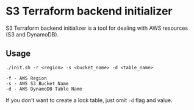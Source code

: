 # S3 Terraform backend initializer

S3 Terraform backend initializer is a tool for dealing with AWS resources (S3 and DynamoDB).

## Usage
```shell
./init.sh -r <region> -s <bucket_name> -d <table_name>

-f - AWS Region
-s - AWS S3 Bucket Name
-d - AWS DynamoDB Table Name
```

If you don't want to create a lock table, just omit `-d` flag and value.